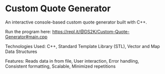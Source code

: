 # Custom Quote Generator
An interactive console-based custom quote generator built with C++.

Run the program here: https://repl.it/@DS2K/Custom-Quote-Generator#main.cpp

Technologies Used:
C++, Standard Template Library (STL), Vector and Map Data Structures

Features:
Reads data in from file, User interaction, Error handling, Consistent formatting, Scalable, Minimized repetitions
